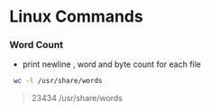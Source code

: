 # Linux Commands

### Word Count

- print newline , word and byte count for each file

```sh
 wc -l /usr/share/words
```

> 23434 /usr/share/words
